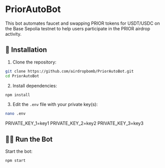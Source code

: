 # PriorAutoBot
This bot automates faucet and swapping PRIOR tokens for USDT/USDC on the Base Sepolia testnet to help users participate in the PRIOR airdrop activity.

## 🚀 Installation

1. Clone the repository:
```bash
git clone https://github.com/airdropbomb/PriorAutoBot.git
cd PriorAutoBot
```

2. Install dependencies:
```bash
npm install
```

3. Edit the `.env` file with your private key(s):
```bash
nano .env
```
PRIVATE_KEY_1=key1
PRIVATE_KEY_2=key2
PRIVATE_KEY_3=key3

## 🏃‍♂️ Run the Bot

Start the bot:
```bash
npm start
```

